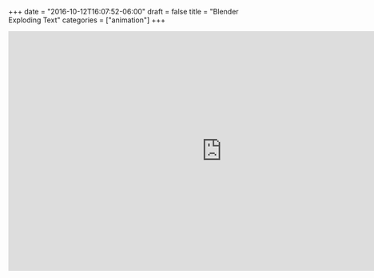 +++
date = "2016-10-12T16:07:52-06:00"
draft = false
title = "Blender Exploding Text"
categories = ["animation"]
+++

<div class="embed-responsive embed-responsive-16by9">
<iframe width="853" height="480" src="https://www.youtube.com/embed/videoseries?list=PLTZoMpB5Z4aDZfkNbaGBsJzC18Q-m-B2w" frameborder="0" allowfullscreen></iframe>
</div>